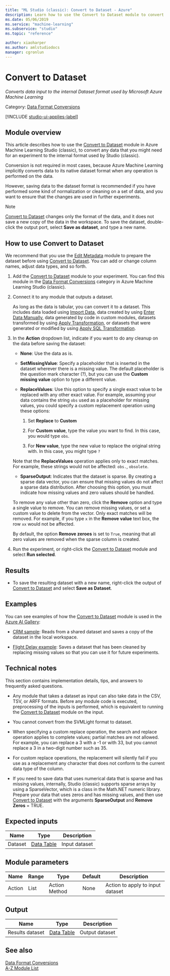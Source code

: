 ```yaml
---
title: "ML Studio (classic): Convert to Dataset - Azure"
description: Learn how to use the Convert to Dataset module to convert any data that you might need for an experiment to the internal format used by Studio (classic).
ms.date: 05/06/2019
ms.service: "machine-learning"
ms.subservice: "studio"
ms.topic: "reference"

author: xiaoharper
ms.author: amlstudiodocs
manager: cgronlun
---
```

# Convert to Dataset
*Converts data input to the internal Dataset format used by Microsoft Azure Machine Learning*  
  
 Category: [Data Format Conversions](data-format-conversions.md)  

[!INCLUDE [studio-ui-applies-label](../includes/studio-ui-applies-label.md)]
  
## Module overview  

This article describes how to use the [Convert to Dataset](convert-to-dataset.md) module in Azure Machine Learning Studio (classic), to convert any data that you might need for an experiment to the internal format used by Studio (classic).
  
Conversion is not required in most cases, because Azure Machine Learning implicitly converts data to its native dataset format when any operation is performed on the data. 

However, saving data to the dataset format is recommended if you have performed some kind of normalization or cleaning on a set of data, and you want to ensure that the changes are used in further experiments.  
  
> [!NOTE]
>  [Convert to Dataset](convert-to-dataset.md) changes only the format of the data, and it does not save a new copy of the data in the workspace. To save the dataset, double-click the output port, select **Save as dataset**, and type a new name.  
  
## How to use Convert to Dataset  

We recommend that you use the [Edit Metadata](edit-metadata.md) module to prepare the dataset before using [Convert to Dataset](convert-to-dataset.md).  You can add or change column names, adjust data types, and so forth.

1.  Add the [Convert to Dataset](convert-to-dataset.md) module to your experiment. You can find this module in the [Data Format Conversions](data-format-conversions.md) category in Azure Machine Learning Studio (classic). 

2. Connect it to any module that outputs a dataset.   

    As long as the data is tabular, you can convert it to a dataset. This includes data loaded using [Import Data](import-data.md), data created by using [Enter Data Manually](enter-data-manually.md), data generated by code in custom modules, datasets transformed by using [Apply Transformation](apply-transformation.md), or datasets that were generated or modified by using [Apply SQL Transformation](apply-sql-transformation.md).  
  
3.  In the **Action** dropdown list, indicate if you want to do any cleanup on the data before saving the dataset:  
  
    - **None**:  Use the data as is.  
  
    - **SetMissingValue**:  Specify a placeholder that is inserted in the dataset wherever there is a missing value. The default placeholder is the question mark character (?), but you can use the  **Custom missing value** option to type a different value.  
  
    - **ReplaceValues**: Use this option to specify a single exact value to be replaced with any other exact value. For example, assuming your data contains the string `obs` used as a placeholder for missing values, you could specify a custom replacement operation using these options:
    
        1. Set **Replace** to **Custom**  
  
        2. For **Custom value**, type the value you want to find. In this case, you would type `obs`. 
        3. For **New value**, type the new value to replace the original string with. In this case, you might type `?`  
  
    Note that the **ReplaceValues** operation applies only to exact matches. For example, these strings would not be affected: `obs.`, `obsolete`.  
  
    - **SparseOutput**: Indicates that the dataset is sparse. By creating a sparse data vector, you can ensure  that missing values do not affect a sparse data distribution. After choosing this option, you must indicate how missing values and zero values should be handled. 
    
    To remove any value other than zero, click the **Remove** option and type a single value to remove. You can remove missing values, or set a custom value to delete from the vector.  Only exact matches will be removed. For example, if you type `x` in the **Remove value** text box, the row `xx` would not be affected.  
  
    By  default, the option **Remove zeroes** is set to `True`, meaning that all zero values are removed when the sparse column is created.  
  
5.  Run the experiment, or right-click the [Convert to Dataset](convert-to-dataset.md) module and select **Run selected**.  

## Results

+  To save the resulting dataset with a new name, right-click the output of [Convert to Dataset](convert-to-dataset.md) and select **Save as Dataset**.  
  
## Examples  

You can see examples of how the [Convert to Dataset](convert-to-dataset.md) module is used in the [Azure AI Gallery](https://gallery.azure.ai/):  
  
- [CRM sample](https://go.microsoft.com/fwlink/?LinkId=525941): Reads from a shared dataset and saves a copy of the dataset in the local workspace.  
  
- [Flight Delay example](https://go.microsoft.com/fwlink/?LinkId=525725): Saves a dataset that has been cleaned by replacing missing values so that you can use it for future experiments.  
  
## Technical notes  

This section contains implementation details, tips, and answers to frequently asked questions.

-   Any module that takes a dataset as input can also take data in the CSV, TSV, or ARFF formats. Before any module code is executed, preprocessing of the inputs is performed, which is equivalent to running the [Convert to Dataset](convert-to-dataset.md) module on the input.  
  
-   You cannot convert from the SVMLight format to dataset.  
  
-   When specifying a custom replace operation, the search and replace operation applies to complete values; partial matches are not allowed. For example, you can replace a 3 with a -1 or with 33, but you cannot replace a 3 in a two-digit number such as 35.  
  
-   For custom replace operations, the replacement will silently fail if you use as a replacement any character that does not conform to the current data type of the column.  
  
-   If you need to save data that uses numerical data that is sparse and has missing values, internally, Studio (classic) supports sparse arrays by using a SparseVector, which is a class in the Math.NET numeric library. Prepare your data that uses zeros and has missing values, and then use [Convert to Dataset](convert-to-dataset.md) with the arguments **SparseOutput** and **Remove Zeros** = TRUE.  
  
##  Expected inputs  
  
|Name|Type|Description|  
|----------|----------|-----------------|  
|Dataset|[Data Table](data-table.md)|Input dataset|  
  
##  Module parameters  
  
|Name|Range|Type|Default|Description|  
|----------|-----------|----------|-------------|-----------------|  
|Action|List|Action Method|None|Action to apply to input dataset|  
  
##  Output  
  
|Name|Type|Description|  
|----------|----------|-----------------|  
|Results dataset|[Data Table](data-table.md)|Output dataset|  
  
## See also  
 [Data Format Conversions](data-format-conversions.md)   
 [A-Z Module List](a-z-module-list.md)
